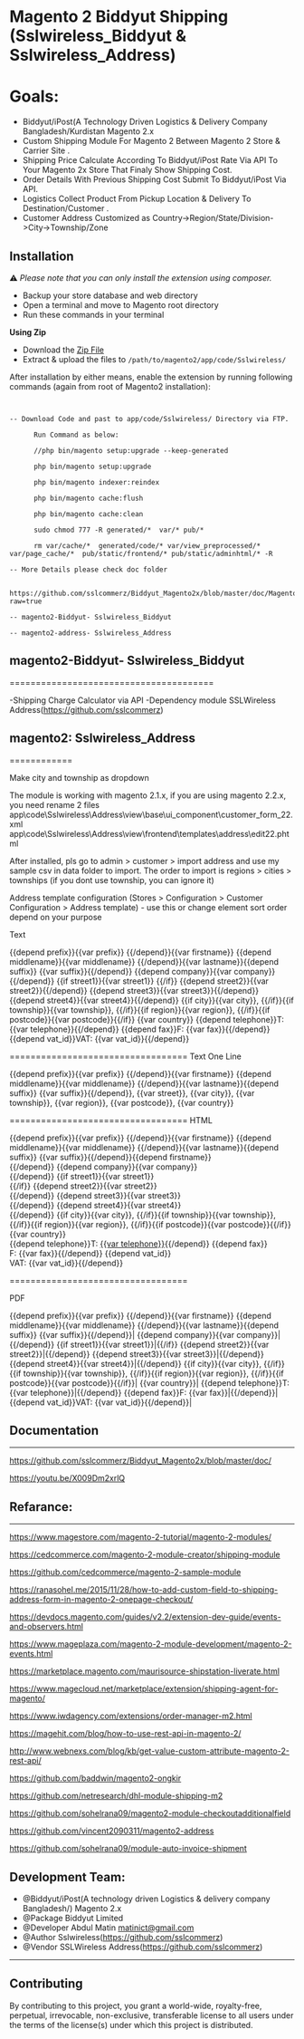 
Magento 2 Biddyut Shipping (Sslwireless_Biddyut &  Sslwireless_Address)
=======================================

Goals:
=======================================

- Biddyut/iPost(A Technology Driven Logistics & Delivery Company Bangladesh/Kurdistan Magento 2.x
- Custom Shipping Module For Magento 2 Between Magento 2 Store & Carrier Site .
- Shipping Price Calculate According To Biddyut/iPost Rate Via API To Your Magento 2x Store That Finaly Show Shipping Cost.
- Order Details With Previous Shipping Cost Submit To Biddyut/iPost Via API.
- Logistics Collect Product From Pickup Location & Delivery To Destination/Customer .
- Customer Address Customized as Country->Region/State/Division->City->Township/Zone

 


Installation
-------------

:warning: _Please note that you can only install the extension using composer._

* Backup your store database and web directory
* Open a terminal and move to Magento root directory
* Run these commands in your terminal


**Using Zip**
* Download the [Zip File](https://github.com/sslcommerz/Biddyut_Magento2x/archive/master.zip)
* Extract & upload the files to `/path/to/magento2/app/code/Sslwireless/`

After installation by either means, enable the extension by running following commands (again from root of Magento2 installation):
```


-- Download Code and past to app/code/Sslwireless/ Directory via FTP.

      Run Command as below:

      //php bin/magento setup:upgrade --keep-generated

      php bin/magento setup:upgrade  

      php bin/magento indexer:reindex

      php bin/magento cache:flush

      php bin/magento cache:clean

      sudo chmod 777 -R generated/*  var/* pub/*

      rm var/cache/*  generated/code/* var/view_preprocessed/* var/page_cache/*  pub/static/frontend/* pub/static/adminhtml/* -R

-- More Details please check doc folder

    https://github.com/sslcommerz/Biddyut_Magento2x/blob/master/doc/Magento2x_Biddyut_Doc.docx?raw=true

-- magento2-Biddyut- Sslwireless_Biddyut

-- magento2-address- Sslwireless_Address
 ```



## magento2-Biddyut- Sslwireless_Biddyut
=======================================

 -Shipping Charge Calculator via API
 -Dependency module  SSLWireless Address(https://github.com/sslcommerz)
 
 
 ## magento2: Sslwireless_Address
============

Make city and township as dropdown

The module is working with magento 2.1.x, if you are using magento 2.2.x, you need rename 2 files
app\code\Sslwireless\Address\view\base\ui_component\customer_form_22.xml
app\code\Sslwireless\Address\view\frontend\templates\address\edit22.phtml

After installed, pls go to admin > customer > import address and use my sample csv in data folder to import. The order to import is regions > cities > townships (if you dont use township, you can ignore it)

Address template configuration (Stores > Configuration > Customer Configuration > Address template) - use this or change element sort order depend on your purpose

Text

{{depend prefix}}{{var prefix}} {{/depend}}{{var firstname}} {{depend middlename}}{{var middlename}} {{/depend}}{{var lastname}}{{depend suffix}} {{var suffix}}{{/depend}}
{{depend company}}{{var company}}{{/depend}}
{{if street1}}{{var street1}}
{{/if}}
{{depend street2}}{{var street2}}{{/depend}}
{{depend street3}}{{var street3}}{{/depend}}
{{depend street4}}{{var street4}}{{/depend}}
{{if city}}{{var city}}, {{/if}}{{if township}}{{var township}}, {{/if}}{{if region}}{{var region}}, {{/if}}{{if postcode}}{{var postcode}}{{/if}}
{{var country}}
{{depend telephone}}T: {{var telephone}}{{/depend}}
{{depend fax}}F: {{var fax}}{{/depend}}
{{depend vat_id}}VAT: {{var vat_id}}{{/depend}}

==================================
Text One Line

{{depend prefix}}{{var prefix}} {{/depend}}{{var firstname}} {{depend middlename}}{{var middlename}} {{/depend}}{{var lastname}}{{depend suffix}} {{var suffix}}{{/depend}}, {{var street}}, {{var city}}, {{var township}}, {{var region}}, {{var postcode}}, {{var country}}

==================================
HTML

{{depend prefix}}{{var prefix}} {{/depend}}{{var firstname}} {{depend middlename}}{{var middlename}} {{/depend}}{{var lastname}}{{depend suffix}} {{var suffix}}{{/depend}}{{depend firstname}}<br />{{/depend}}
{{depend company}}{{var company}}<br />{{/depend}}
{{if street1}}{{var street1}}<br />{{/if}}
{{depend street2}}{{var street2}}<br />{{/depend}}
{{depend street3}}{{var street3}}<br />{{/depend}}
{{depend street4}}{{var street4}}<br />{{/depend}}
{{if city}}{{var city}}, {{/if}}{{if township}}{{var township}}, {{/if}}{{if region}}{{var region}}, {{/if}}{{if postcode}}{{var postcode}}{{/if}}<br />
{{var country}}<br />
{{depend telephone}}T: <a href="tel:{{var telephone}}">{{var telephone}}</a>{{/depend}}
{{depend fax}}<br />F: {{var fax}}{{/depend}}
{{depend vat_id}}<br />VAT: {{var vat_id}}{{/depend}}

==================================

PDF

{{depend prefix}}{{var prefix}} {{/depend}}{{var firstname}} {{depend middlename}}{{var middlename}} {{/depend}}{{var lastname}}{{depend suffix}} {{var suffix}}{{/depend}}|
{{depend company}}{{var company}}|{{/depend}}
{{if street1}}{{var street1}}|{{/if}}
{{depend street2}}{{var street2}}|{{/depend}}
{{depend street3}}{{var street3}}|{{/depend}}
{{depend street4}}{{var street4}}|{{/depend}}
{{if city}}{{var city}}, {{/if}}{{if township}}{{var township}}, {{/if}}{{if region}}{{var region}}, {{/if}}{{if postcode}}{{var postcode}}{{/if}}|
{{var country}}|
{{depend telephone}}T: {{var telephone}}|{{/depend}}
{{depend fax}}F: {{var fax}}|{{/depend}}|
{{depend vat_id}}VAT: {{var vat_id}}{{/depend}}|

## Documentation
-------------

https://github.com/sslcommerz/Biddyut_Magento2x/blob/master/doc/

https://youtu.be/X009Dm2xrlQ



## Refarance:
-------------

https://www.magestore.com/magento-2-tutorial/magento-2-modules/

https://cedcommerce.com/magento-2-module-creator/shipping-module

https://github.com/cedcommerce/magento-2-sample-module

https://ranasohel.me/2015/11/28/how-to-add-custom-field-to-shipping-address-form-in-magento-2-onepage-checkout/

https://devdocs.magento.com/guides/v2.2/extension-dev-guide/events-and-observers.html

https://www.mageplaza.com/magento-2-module-development/magento-2-events.html

https://marketplace.magento.com/maurisource-shipstation-liverate.html

https://www.magecloud.net/marketplace/extension/shipping-agent-for-magento/

https://www.iwdagency.com/extensions/order-manager-m2.html

https://magehit.com/blog/how-to-use-rest-api-in-magento-2/

http://www.webnexs.com/blog/kb/get-value-custom-attribute-magento-2-rest-api/

https://github.com/baddwin/magento2-ongkir

https://github.com/netresearch/dhl-module-shipping-m2

https://github.com/sohelrana09/magento2-module-checkoutadditionalfield

https://github.com/vincent2090311/magento2-address

https://github.com/sohelrana09/module-auto-invoice-shipment




Development Team:
-------------
 * @Biddyut/iPost(A technology driven Logistics & delivery company Bangladesh/) Magento 2.x
 * @Package       Biddyut Limited
 * @Developer     Abdul Matin <matinict@gmail.com>
 * @Author        Sslwireless(https://github.com/sslcommerz)
 * @Vendor    SSLWireless Address(https://github.com/sslcommerz)

---
## Contributing

By contributing to this project, you grant a world-wide, royalty-free, perpetual, irrevocable, non-exclusive, transferable license to all users under the terms of the license(s) under which this project is distributed.
